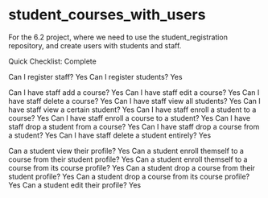 # student_courses_with_users
For the 6.2 project, where we need to use the student_registration repository, and create users with students and staff.

Quick Checklist: Complete

Can I register staff? Yes
Can I register students? Yes

Can I have staff add a course? Yes
Can I have staff edit a course? Yes
Can I have staff delete a course? Yes
Can I have staff view all students? Yes
Can I have staff view a certain student? Yes
Can I have staff enroll a student to a course? Yes
Can I have staff enroll a course to a student? Yes
Can I have staff drop a student from a course? Yes
Can I have staff drop a course from a student? Yes
Can I have staff delete a student entirely? Yes

Can a student view their profile? Yes
Can a student enroll themself to a course from their student profile? Yes
Can a student enroll themself to a course from its course profile? Yes
Can a student drop a course from their student profile? Yes
Can a student drop a course from its course profile? Yes
Can a student edit their profile? Yes

